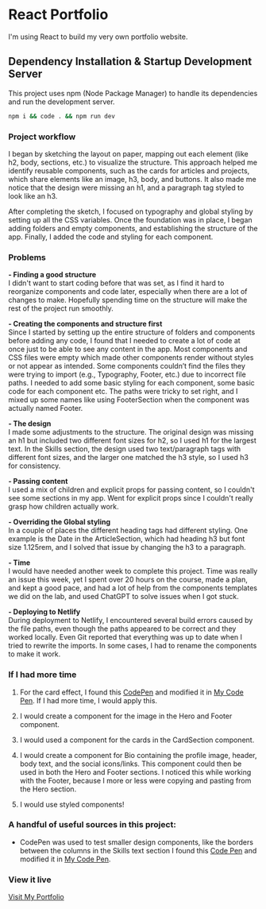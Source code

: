 
# React Portfolio  

I'm using React to build my very own portfolio website. 

## Dependency Installation & Startup Development Server  

This project uses npm (Node Package Manager) to handle its dependencies and run the development server.

```bash
npm i && code . && npm run dev
```

### Project workflow
I began by sketching the layout on paper, mapping out each element (like h2, body, sections, etc.) to visualize the structure. This approach helped me identify reusable components, such as the cards for articles and projects, which share elements like an image, h3, body, and buttons. It also made me notice that the design were missing an h1, and a paragraph tag styled to look like an h3.

After completing the sketch, I focused on typography and global styling by setting up all the CSS variables. Once the foundation was in place, I began adding folders and empty components, and establishing the structure of the app. Finally, I added the code and styling for each component.

### Problems  
**- Finding a good structure**  
I didn't want to start coding before that was set, as I find it hard to reorganize components and code later, especially when there are a lot of changes to make. Hopefully spending time on the structure will make the rest of the project run smoothly.  

**- Creating the components and structure first**  
Since I started by setting up the entire structure of folders and components before adding any code, I found that I needed to create a lot of code at once just to be able to see any content in the app. Most components and CSS files were empty which made other components render without styles or not appear as intended. Some components couldn’t find the files they were trying to import (e.g., Typography, Footer, etc.) due to incorrect file paths. I needed to add some basic styling for each component, some basic code for each component etc. The paths were tricky to set right, and I mixed up some names like using FooterSection when the component was actually named Footer.  

**- The design**  
I made some adjustments to the structure. The original design was missing an h1 but included two different font sizes for h2, so I used h1 for the largest text. In the Skills section, the design used two text/paragraph tags with different font sizes, and the larger one matched the h3 style, so I used h3 for consistency. 

**- Passing content**  
I used a mix of children and explicit props for passing content, so I couldn't see some sections in my app. Went for explicit props since I couldn't really grasp how children actually work. 

**- Overriding the Global styling**  
In a couple of places the different heading tags had different styling. One example is the Date in the ArticleSection, which had heading h3 but font size 1.125rem, and I solved that issue by changing the h3 to a paragraph.  

**- Time**  
I would have needed another week to complete this project. Time was really an issue this week, yet I spent over 20 hours on the course, made a plan, and kept a good pace, and had a lot of help from the components templates we did on the lab, and used ChatGPT to solve issues when I got stuck.  

**- Deploying to Netlify**  
During deployment to Netlify, I encountered several build errors caused by the file paths, even though the paths appeared to be correct and they worked locally. Even Git reported that everything was up to date when I tried to rewrite the imports. In some cases, I had to rename the components to make it work. 

### If I had more time   
1. For the card effect, I found this [CodePen](https://codepen.io/william-goldsworthy/pen/JzVajj) and modified it in [My Code Pen](https://codepen.io/joheri1/pen/GRVxByV). If I had more time, I would apply this. 

2. I would create a component for the image in the Hero and Footer component. 

3. I would used a component for the cards in the CardSection component. 

4. I would create a component for Bio containing the profile image, header, body text, and the social icons/links. This component could then be used in both the Hero and Footer sections. I noticed this while working with the Footer, because I more or less were copying and pasting from the Hero section. 

5. I would use styled components! 

### A handful of useful sources in this project:  
- CodePen was used to test smaller design components, like the borders between the columns in the Skills text section I found this [Code Pen](https://codepen.io/brendanfalkowski/pen/Mwrywj) and modified it in [My Code Pen](https://codepen.io/joheri1/pen/qBeKLVL).  

### View it live
[Visit My Portfolio](https://johanna-eriksson-portfolio.netlify.app/)



